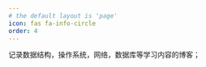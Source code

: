 ```yaml
---
# the default layout is 'page'
icon: fas fa-info-circle
order: 4
---
```


记录数据结构，操作系统，网络，数据库等学习内容的博客；